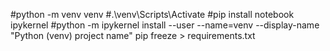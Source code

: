#python -m venv venv
#.\venv\Scripts\Activate 
#pip install notebook ipykernel
#python -m ipykernel install --user --name=venv --display-name "Python (venv) project name"
pip freeze > requirements.txt